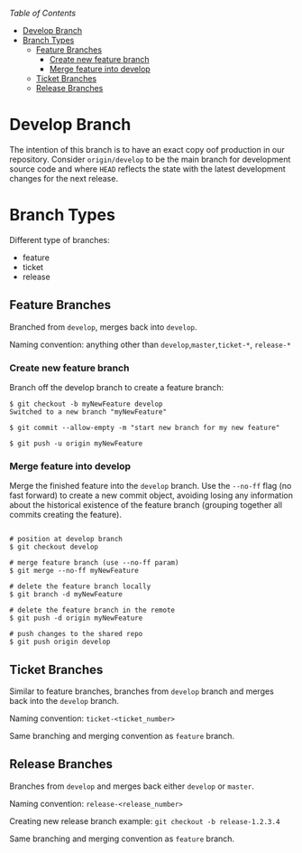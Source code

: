 *Table of Contents*
- [Develop Branch](#develop-branch)
- [Branch Types](#branch-types)
  - [Feature Branches](#feature-branches)
    - [Create new feature branch](#create-new-feature-branch)
    - [Merge feature into develop](#merge-feature-into-develop)
  - [Ticket Branches](#ticket-branches)
  - [Release Branches](#release-branches)

# Develop Branch
The intention of this branch is to have an exact copy oof production in our repository. Consider `origin/develop` to be the main branch for development source code and where `HEAD` reflects the state with the latest development changes for the next release.

# Branch Types
Different type of branches:
- feature
- ticket
- release

## Feature Branches
Branched from `develop`, merges back into `develop`.

Naming convention: anything other than `develop`,`master`,`ticket-*`, `release-*`

### Create new feature branch
Branch off the develop branch to create a feature branch:
```shell
$ git checkout -b myNewFeature develop
Switched to a new branch "myNewFeature"

$ git commit --allow-empty -m "start new branch for my new feature"

$ git push -u origin myNewFeature
```

### Merge feature into develop
Merge the finished feature into the `develop` branch. Use the `--no-ff` flag (no fast forward) to create a new commit object, avoiding losing any information about the historical existence of the feature branch (grouping together all commits creating the feature).

```shell

# position at develop branch
$ git checkout develop

# merge feature branch (use --no-ff param)
$ git merge --no-ff myNewFeature

# delete the feature branch locally
$ git branch -d myNewFeature

# delete the feature branch in the remote
$ git push -d origin myNewFeature

# push changes to the shared repo
$ git push origin develop
```

## Ticket Branches
Similar to feature branches, branches from `develop` branch and merges back into the `develop` branch.

Naming convention: `ticket-<ticket_number>`

Same branching and merging convention as `feature` branch.

## Release Branches
Branches from `develop` and merges back either `develop` or `master`.

Naming convention: `release-<release_number>`

Creating new release branch example: `git checkout -b release-1.2.3.4`

Same branching and merging convention as `feature` branch.
